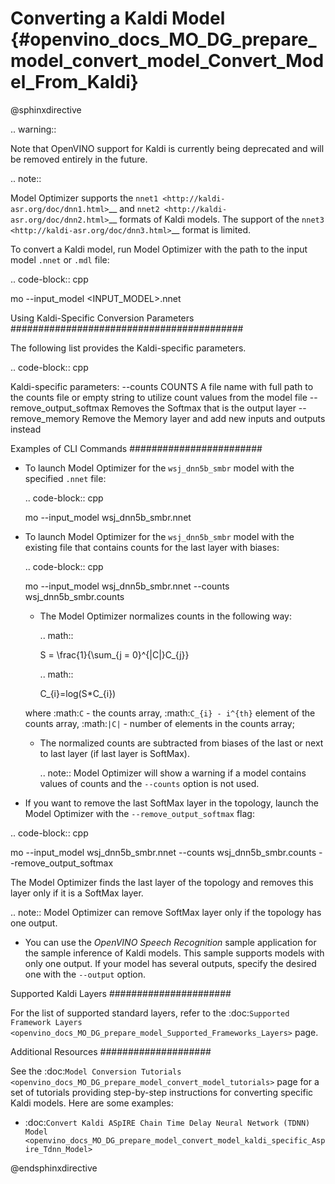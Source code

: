 # Converting a Kaldi Model {#openvino_docs_MO_DG_prepare_model_convert_model_Convert_Model_From_Kaldi}

@sphinxdirective


.. warning::

   Note that OpenVINO support for Kaldi is currently being deprecated and will be removed entirely in the future.

.. note:: 

   Model Optimizer supports the `nnet1 <http://kaldi-asr.org/doc/dnn1.html>`__ and `nnet2 <http://kaldi-asr.org/doc/dnn2.html>`__ formats of Kaldi models. The support of the `nnet3 <http://kaldi-asr.org/doc/dnn3.html>`__ format is limited.
 
To convert a Kaldi model, run Model Optimizer with the path to the input model ``.nnet`` or ``.mdl`` file:

.. code-block:: cpp

   mo --input_model <INPUT_MODEL>.nnet

Using Kaldi-Specific Conversion Parameters 
##########################################

The following list provides the Kaldi-specific parameters.

.. code-block:: cpp

   Kaldi-specific parameters:
   --counts COUNTS       A file name with full path to the counts file or empty string to utilize count values from the model file
   --remove_output_softmax
                           Removes the Softmax that is the output layer
   --remove_memory       Remove the Memory layer and add new inputs and outputs instead

Examples of CLI Commands
########################

* To launch Model Optimizer for the ``wsj_dnn5b_smbr`` model with the specified ``.nnet`` file:
   
  .. code-block:: cpp

    mo --input_model wsj_dnn5b_smbr.nnet
  
* To launch Model Optimizer for the ``wsj_dnn5b_smbr`` model with the existing file that contains counts for the last layer with biases:

  .. code-block:: cpp

    mo --input_model wsj_dnn5b_smbr.nnet --counts wsj_dnn5b_smbr.counts
   

  * The Model Optimizer normalizes сounts in the following way:
    
    .. math::
    
      S = \frac{1}{\sum_{j = 0}^{|C|}C_{j}}
    
    .. math::
    
      C_{i}=log(S\*C_{i})
    
  where :math:`C` - the counts array, :math:`C_{i} - i^{th}` element of the counts array, :math:`|C|` - number of elements in the counts array;

  * The normalized counts are subtracted from biases of the last or next to last layer (if last layer is SoftMax).
  
    .. note:: Model Optimizer will show a warning if a model contains values of counts and the `--counts` option is not used.

* If you want to remove the last SoftMax layer in the topology, launch the Model Optimizer with the `--remove_output_softmax` flag:

.. code-block:: cpp

   mo --input_model wsj_dnn5b_smbr.nnet --counts wsj_dnn5b_smbr.counts --remove_output_softmax

The Model Optimizer finds the last layer of the topology and removes this layer only if it is a SoftMax layer.

.. note:: Model Optimizer can remove SoftMax layer only if the topology has one output.

* You can use the *OpenVINO Speech Recognition* sample application for the sample inference of Kaldi models. This sample supports models with only one output. If your model has several outputs, specify the desired one with the ``--output`` option.

Supported Kaldi Layers
######################

For the list of supported standard layers, refer to the :doc:`Supported Framework Layers <openvino_docs_MO_DG_prepare_model_Supported_Frameworks_Layers>` page.

Additional Resources
####################

See the :doc:`Model Conversion Tutorials <openvino_docs_MO_DG_prepare_model_convert_model_tutorials>` page for a set of tutorials providing step-by-step instructions for converting specific Kaldi models. Here are some examples:

* :doc:`Convert Kaldi ASpIRE Chain Time Delay Neural Network (TDNN) Model <openvino_docs_MO_DG_prepare_model_convert_model_kaldi_specific_Aspire_Tdnn_Model>`


@endsphinxdirective

